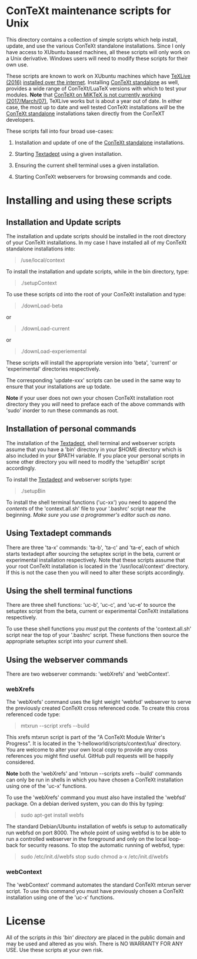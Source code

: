 <!-- leave blank -->
# ConTeXt maintenance scripts for Unix

This directory contains a collection of simple scripts which help install, 
update, and use the various ConTeXt standalone installations. Since I only 
have access to XUbuntu based machines, all these scripts will only work on a 
Unix derivative. Windows users will need to modify these scripts for their 
own use. 

These scripts are known to work on XUbuntu machines which have [TeXLive 
(2016)](https://www.tug.org/texlive/) [installed over the 
internet](https://www.tug.org/texlive/acquire-netinstall.html). Installing 
[ConTeXt standalone](http://wiki.contextgarden.net/ConTeXt_Standalone) as 
well, provides a wide range of ConTeXt/LuaTeX versions with which to test 
your modules. **Note** that [ConTeXt on MiKTeX is not currently working 
(2017/March/07)](http://wiki.contextgarden.net/MikTeX), TeXLive works but is 
about a year out of date. In either case, the most up to date and well tested 
ConTeXt installations *will* be the [ConTeXt 
standalone](http://wiki.contextgarden.net/ConTeXt_Standalone) installations 
taken directly from the ConTeXT developers. 

These scripts fall into four broad use-cases:

1. Installation and update of one of the [ConTeXt 
standalone](http://wiki.contextgarden.net/ConTeXt_Standalone) installations. 

2. Starting [Textadept](https://foicica.com/textadept/) using a given 
installation. 

3. Ensuring the current shell terminal uses a given installation.

4. Starting ConTeXt webservers for browsing commands and code.

# Installing and using these scripts

## Installation and Update scripts

The installation and update scripts should be installed in the root directory 
of your ConTeXt installations. In my case I have installed all of my ConTeXt 
standalone installations into: 

> /use/local/context

To install the installation and update scripts, while in the bin directory, 
type: 

> ./setupContext <full Path to root of the ConTeXt standalone installation>

To use these scripts cd into the root of your ConTeXt installation and type: 

> ./downLoad-beta

or

> ./downLoad-current

or

> ./downLoad-experiemental

These scripts will install the appropriate version into 'beta', 'current' or 
'experimental' directories respectively. 

The corresponding 'update-xxx' scripts can be used in the same way to ensure 
that your installations are up todate. 

**Note** if your user does not own your chosen ConTeXt installation root 
directory they you *will* need to preface each of the above commands with 
'sudo' inorder to run these commands as root. 

## Installation of personal commands

The installation of the [Textadept](https://foicica.com/textadept/), shell 
terminal and webserver scripts assume that you have a 'bin' directory in your 
$HOME directory which is also included in your $PATH variable. If you place 
your personal scripts in some other directory you will need to modify the 
'setupBin' script accordingly. 

To install the [Textadept](https://foicica.com/textadept/) and webserver 
scripts type: 

> ./setupBin

To install the shell terminal functions ('uc-xx') you need to append the 
*contents* of the 'context.all.sh' file to your '.bashrc' script near the 
beginning. *Make sure you use a programmer's editor such as nano*. 

## Using Textadept commands 

There are three 'ta-x' commands: 'ta-b', 'ta-c' and 'ta-e', each of which 
starts textadept after sourcing the setuptex script in the beta, current or 
experimental installation respectively. Note that these scripts assume that 
your root ConTeXt installation is located in the '/usr/local/context' 
directory. If this is not the case then you will need to alter these scripts 
accordingly. 

## Using the shell terminal functions 

There are three shell functions: 'uc-b', 'uc-c', and 'uc-e' to source the 
setuptex script from the beta, current or experimental ConTeXt installations 
respectively.

To use these shell functions you *must* put the *contents* of the 
'context.all.sh' script near the top of your '.bashrc' script. These 
functions then source the appropriate setuptex script into your *current* 
shell. 

## Using the webserver commands

There are two webserver commands: 'webXrefs' and 'webContext'.

### webXrefs

The 'webXrefs' command uses the light weight 'webfsd' webserver to serve the 
previously created ConTeXt cross referenced code. To create this cross 
referenced code type: 

> mtxrun --script xrefs --build

This xrefs mtxrun script is part of the "A ConTeXt Module Writer's Progress". 
It is located in the 't-helloworld/scripts/context/lua' directory. You are 
welcome to alter your own local copy to provide any cross references you 
might find useful. GitHub pull requests will be happily considered. 

**Note** both the 'webXrefs' and 'mtxrun --scripts xrefs --build' commands 
can only be run in shells in which you have chosen a ConTeXt installation 
using one of the 'uc-x' functions.

To use the 'webXrefs' command you must also have installed the 'webfsd' 
package. On a debian derived system, you can do this by typing: 

> sudo apt-get install webfs

The standard Debian/Ubuntu installation of webfs is setup to automatically 
run webfsd on port 8000. The whole point of using webfsd is to be able to 
run a controlled webserver in the foreground and only on the local 
loop-back for security reasons. To stop the automatic running of webfsd, 
type: 

> sudo /etc/init.d/webfs stop
> sudo chmod a-x /etc/init.d/webfs

### webContext

The 'webContext' command automates the standard ConTeXt mtxrun server script. 
To use this command you must have previously chosen a ConTeXt installation 
using one of the 'uc-x' functions. 

# License 

All of the scripts *in this 'bin' directory* are placed in the public domain and 
may be used and altered as you wish. There is NO WARRANTY FOR ANY USE. Use 
these scripts at your own risk. 
